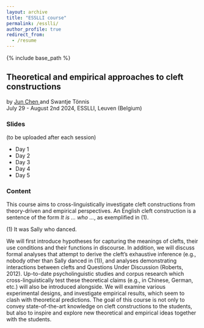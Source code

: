 ```yaml
---
layout: archive
title: "ESSLLI course"
permalink: /esslli/
author_profile: true
redirect_from:
  - /resume
---
```


{% include base_path %}  

## Theoretical and empirical approaches to cleft constructions<br>
by <a href="https://juniper-ling.de/" target="_blank"> Jun Chen </a> and Swantje Tönnis <br>
July 29 - August 2nd 2024, ESSLLI, Leuven (Belgium)

### Slides
(to be uploaded after each session)
* Day 1
* Day 2
* Day 3
* Day 4
* Day 5

### Content
This course aims to cross-linguistically investigate cleft constructions from theory-driven and empirical perspectives. An English cleft construction is a sentence of the form *It is ... who ...*, as exemplified in (1).

(1) It was Sally who danced.

We will first introduce hypotheses for capturing the meanings of clefts, their use conditions and their functions in discourse. In addition, we will discuss formal analyses that attempt to derive the cleft’s exhaustive inference (e.g., nobody other than Sally danced in (1)), and analyses demonstrating interactions between clefts and Questions Under Discussion (Roberts, 2012). Up-to-date psycholinguistic studies and corpus research which cross-linguistically test these theoretical claims (e.g., in Chinese, German, etc.) will also be introduced alongside. We will examine various experimental designs, and investigate empirical results, which seem to clash with theoretical predictions. The goal of this course is not only to convey state-of-the-art knowledge on cleft constructions to the students, but also to inspire and explore new theoretical and empirical ideas together with the students.




